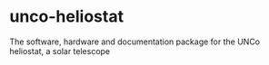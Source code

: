unco-heliostat
==============

The software, hardware and documentation package for the UNCo heliostat, a solar telescope